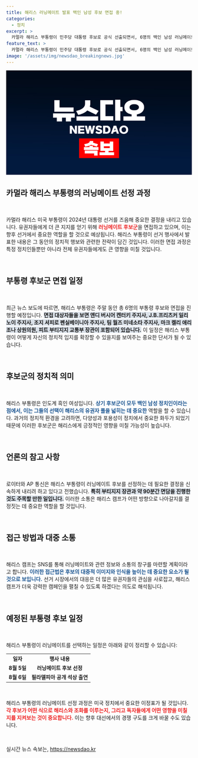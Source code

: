 ```yaml
---
title: 해리스 러닝메이트 발표 백인 남성 후보 면접 중!
categories:
  - 정치
excerpt: >
  카멀라 해리스 부통령이 민주당 대통령 후보로 공식 선출되면서, 6명의 백인 남성 러닝메이트 후보를 면접한다. 이 전략은 그녀의 정치적 외연을 넓히는 중요한 발걸음으로 평가되고 있다.
feature_text: >
  카멀라 해리스 부통령이 민주당 대통령 후보로 공식 선출되면서, 6명의 백인 남성 러닝메이트 후보를 면접한다. 이 전략은 그녀의 정치적 외연을 넓히는 중요한 발걸음으로 평가되고 있다.
image: '/assets/img/newsdao_breakingnews.jpg'
---
```


<p><img src="/assets/img/newsdao_breakingnews.jpg" alt="ranknews 속보" /></p>

<h2 data-ke-size="size26">카멀라 해리스 부통령의 러닝메이트 선정 과정</h2>

<p data-ke-size="size16">&nbsp;</p>

<p>카멀라 해리스 미국 부통령이 2024년 대통령 선거를 즈음해 중요한 결정을 내리고 있습니다. 유권자들에게 더 큰 지지를 얻기 위해 <b><span style="color: #ee2323;">러닝메이트 후보군</span></b>을 면접하고 있으며, 이는 향후 선거에서 중요한 역할을 할 것으로 예상됩니다. 해리스 부통령이 선거 행사에서 발표한 내용은 그 동안의 정치적 행보와 관련한 전략이 담긴 것입니다. 이러한 면접 과정은 특정 정치인들뿐만 아니라 전체 유권자들에게도 큰 영향을 미칠 것입니다. </p>

<p data-ke-size="size16">&nbsp;</p>

<h2 data-ke-size="size26">부통령 후보군 면접 일정</h2>

<p data-ke-size="size16">&nbsp;</p>

<p>최근 뉴스 보도에 따르면, 해리스 부통령은 주말 동안 총 6명의 부통령 후보와 면접을 진행할 예정입니다. <b><span style="background-color: #21538527;">면접 대상자들을 보면 앤디 버시어 켄터키 주지사, J.B.프리츠커 일리노이 주지사, 조지 셔피로 펜실베이니아 주지사, 팀 월즈 미네소타 주지사, 마크 켈리 애리조나 상원의원, 피트 부티지지 교통부 장관이 포함되어 있습니다.</span></b> 이 일정은 해리스 부통령이 어떻게 자신의 정치적 입지를 확장할 수 있을지를 보여주는 중요한 단서가 될 수 있습니다. </p>

<p data-ke-size="size16">&nbsp;</p>

<h2 data-ke-size="size26">후보군의 정치적 의미</h2>

<p data-ke-size="size16">&nbsp;</p>

<p>해리스 부통령은 인도계 흑인 여성입니다. <b><span style="color: #1a5490;">상기 후보군이 모두 백인 남성 정치인이라는 점에서, 이는 그들의 선택이 해리스의 유권자 풀을 넓히는 데 중요한</span></b> 역할을 할 수 있습니다. 과거의 정치적 환경을 고려하면, 다양성과 포용성이 정치에서 중요한 화두가 되었기 때문에 이러한 후보군은 해리스에게 긍정적인 영향을 미칠 가능성이 높습니다. </p>

<p data-ke-size="size16">&nbsp;</p>

<h2 data-ke-size="size26">언론의 참고 사항</h2>

<p data-ke-size="size16">&nbsp;</p>

<p>로이터와 AP 통신은 해리스 부통령이 러닝메이트 후보를 선정하는 데 필요한 결정을 신속하게 내리려 하고 있다고 전했습니다. <b><span style="background-color: #21538527;">특히 부티지지 장관과 약 90분간 면담을 진행한 것도 주목할 만한 일입니다.</span></b> 이러한 소통은 해리스 캠프가 어떤 방향으로 나아갈지를 결정짓는 데 중요한 역할을 할 것입니다. </p>

<p data-ke-size="size16">&nbsp;</p>

<h2 data-ke-size="size26">접근 방법과 대중 소통</h2>

<p data-ke-size="size16">&nbsp;</p>

<p>해리스 캠프는 SNS를 통해 러닝메이트와 관련 정보와 소통의 창구를 마련할 계획이라고 합니다. <b><span style="color: #1a5490;">이러한 접근법은 후보의 대중적 이미지와 인식을 높이는 데 중요한 요소가 될 것으로 보입니다.</span></b> 선거 시장에서의 대응은 더 많은 유권자들의 관심을 사로잡고, 해리스 캠프가 더욱 강력한 캠페인을 펼칠 수 있도록 하겠다는 의도로 해석됩니다. </p>

<p data-ke-size="size16">&nbsp;</p>

<h2 data-ke-size="size26">예정된 부통령 후보 일정</h2>

<p data-ke-size="size16">&nbsp;</p>

<p>해리스 부통령이 러닝메이트를 선택하는 일정은 아래와 같이 정리할 수 있습니다:</p>

<table>
  <tr>
    <td style="text-align: center; height: 17px;"><b>일자</b></td>
    <td style="text-align: center; height: 17px;"><b>행사 내용</b></td>
  </tr>
  <tr>
    <td style="text-align: center; height: 17px;"><b>8월 5일</b></td>
    <td style="text-align: center; height: 17px;"><b>러닝메이트 후보 선정</b></td>
  </tr>
  <tr>
    <td style="text-align: center; height: 17px;"><b>8월 6일</b></td>
    <td style="text-align: center; height: 17px;"><b>필라델피아 공개 석상 출연</b></td>
  </tr>
</table>

<p data-ke-size="size16">&nbsp;</p>

<p>해리스 부통령의 러닝메이트 선정 과정은 미국 정치에서 중요한 이정표가 될 것입니다. <b><span style="color: #ee2323;">각 후보가 어떤 식으로 해리스와 조화를 이루는지, 그리고 독자들에게 어떤 영향을 미칠지를 지켜보는 것이 중요합니다.</span></b> 이는 향후 대선에서의 경쟁 구도를 크게 바꿀 수도 있습니다. </p>

<p data-ke-size="size16">&nbsp;</p>
실시간 뉴스 속보는, <a href="https://newsdao.kr" rel="dofollow">https://newsdao.kr</a>



